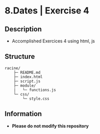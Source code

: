 # 8.Dates | Exercise 4

## Description
- Accomplished Exercices 4 using html, js

## Structure
```
racine/
    ├─ README.md
    ├─ index.html
    ├─ script.js
    ├─ module/
    |   └─ functions.js
    └─ css/
        └─ style.css
```

## Information

- **Please do not modify this repository**